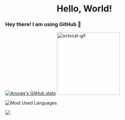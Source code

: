 <!-- Header -->
<h1 align="center">Hello, World!</h1>
<!-- /Header -->

### Hey there! I am using GitHub 👋

[![Anurag's GitHub stats](https://github-readme-stats.vercel.app/api?username=mgilangggggg)](https://github.com/mgilangggggg/github-readme-stats) <img src="https://octodex.github.com/images/daftpunktocat-thomas.gif" id="octocat" alt="octocat-gif" width="200" height="200" />

<!-- Languages -->
 <img alt="Most Used Languages" src="https://github-readme-stats.vercel.app/api/top-langs/?username=mgilangggggg&langs_count=10&layout=compact&theme=vue" />

<!-- GitHub Profile Views Counter -->
![](https://komarev.com/ghpvc/?username=mgilangggggg)

<!--
**mgilangggggg/mgilangggggg** is a ✨ _special_ ✨ repository because its `README.md` (this file) appears on your GitHub profile.

Here are some ideas to get you started:

- 🔭 I’m currently working on ...
- 🌱 I’m currently learning ...
- 👯 I’m looking to collaborate on ...
- 🤔 I’m looking for help with ...
- 💬 Ask me about ...
- 📫 How to reach me: ...
- 😄 Pronouns: ...
- ⚡ Fun fact: ...
-->
 

